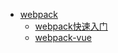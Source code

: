* [webpack](lesson/webpack.md)
	* [webpack快速入门](lesson/webpack的使用.md)
	* [webpack-vue](lesson/webpack-vue.md)
